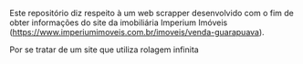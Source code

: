 Este repositório diz respeito à um web scrapper desenvolvido com o fim de obter informações do site da imobiliária Imperium Imóveis (https://www.imperiumimoveis.com.br/imoveis/venda-guarapuava).

Por se tratar de um site que utiliza rolagem infinita
